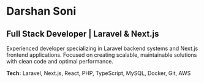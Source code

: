 # Darshan Soni

## Full Stack Developer | Laravel & Next.js

Experienced developer specializing in Laravel backend systems and Next.js frontend applications. Focused on creating scalable, maintainable solutions with clean code and optimal performance.

**Tech:** Laravel, Next.js, React, PHP, TypeScript, MySQL, Docker, Git, AWS  
